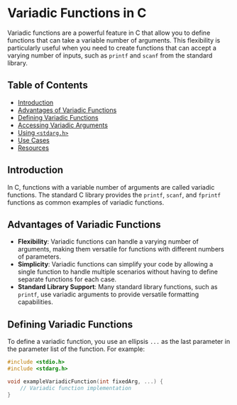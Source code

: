 # Variadic Functions in C

Variadic functions are a powerful feature in C that allow you to define functions that can take a variable number of arguments. This flexibility is particularly useful when you need to create functions that can accept a varying number of inputs, such as `printf` and `scanf` from the standard library.

## Table of Contents

- [Introduction](#introduction)
- [Advantages of Variadic Functions](#advantages-of-variadic-functions)
- [Defining Variadic Functions](#defining-variadic-functions)
- [Accessing Variadic Arguments](#accessing-variadic-arguments)
- [Using `<stdarg.h>`](#using-stdargh)
- [Use Cases](#use-cases)
- [Resources](#resources)

## Introduction

In C, functions with a variable number of arguments are called variadic functions. The standard C library provides the `printf`, `scanf`, and `fprintf` functions as common examples of variadic functions.

## Advantages of Variadic Functions

- **Flexibility**: Variadic functions can handle a varying number of arguments, making them versatile for functions with different numbers of parameters.
- **Simplicity**: Variadic functions can simplify your code by allowing a single function to handle multiple scenarios without having to define separate functions for each case.
- **Standard Library Support**: Many standard library functions, such as `printf`, use variadic arguments to provide versatile formatting capabilities.

## Defining Variadic Functions

To define a variadic function, you use an ellipsis `...` as the last parameter in the parameter list of the function. For example:

```c
#include <stdio.h>
#include <stdarg.h>

void exampleVariadicFunction(int fixedArg, ...) {
    // Variadic function implementation
}
